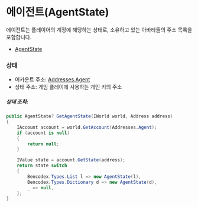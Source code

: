 # 에이전트(AgentState)

에이전트는 플레이어의 계정에 해당하는 상태로, 소유하고 있는 아바타들의 주소 목록을 포함합니다.

- [AgentState](https://github.com/planetarium/lib9c/blob/1.17.3/Lib9c/Model/State/AgentState.cs)

### 상태

- 어카운트 주소: [Addresses.Agent](https://github.com/planetarium/lib9c/blob/1.17.3/Lib9c/Addresses.cs#L43)
- 상태 주소: 게임 플레이에 사용하는 개인 키의 주소

##### 상태 조회:

```cs
public AgentState? GetAgentState(IWorld world, Address address)
{
    IAccount account = world.GetAccount(Addresses.Agent);
    if (account is null)
    {
        return null;
    }

    IValue state = account.GetState(address);
    return state switch
    {
        Bencodex.Types.List l => new AgentState(l),
        Bencodex.Types.Dictionary d => new AgentState(d),
        _ => null,
    };
}
```

